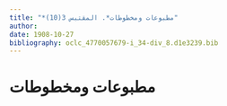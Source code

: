```yaml
---
title: "*مطبوعات ومخطوطات*. المقتبس 3(10)"
author: 
date: 1908-10-27
bibliography: oclc_4770057679-i_34-div_8.d1e3239.bib
---
```




#  مطبوعات ومخطوطات 

